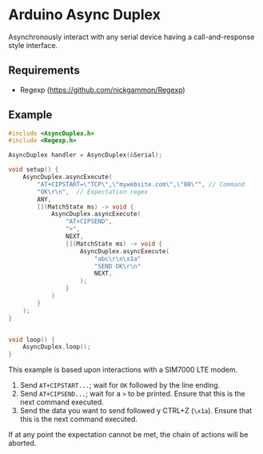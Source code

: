 # Arduino Async Duplex

Asynchronously interact with any serial device having a call-and-response
style interface.

## Requirements

* Regexp (https://github.com/nickgammon/Regexp)

## Example

```c++
#include <AsyncDuplex.h>
#include <Regexp.h>

AsyncDuplex handler = AsyncDuplex(&Serial);

void setup() {
    AsyncDuplex.asyncExecute(
        "AT+CIPSTART=\"TCP\",\"mywebsite.com\",\"80\"", // Command
        "OK\r\n",  // Expectation regex
        ANY,
        [](MatchState ms) -> void {
            AsyncDuplex.asyncExecute(
                "AT+CIPSEND",
                ">",
                NEXT,
                [](MatchState ms) -> void {
                    AsyncDuplex.asyncExecute(
                        "abc\r\n\x1a"
                        "SEND OK\r\n"
                        NEXT,
                    );
                }
            )
        }
    );
}


void loop() {
    AsyncDuplex.loop();
}
```

This example is based upon interactions with a SIM7000 LTE modem.

1. Send `AT+CIPSTART...`; wait for `OK` followed by the line ending.
2. Send `AT+CIPSEND...`; wait for a `>` to be printed.  Ensure that
   this is the next command executed.
3. Send the data you want to send followed y CTRL+Z (`\x1a`).  Ensure
   that this is the next command executed.

If at any point the expectation cannot be met, the chain of actions will
be aborted.
